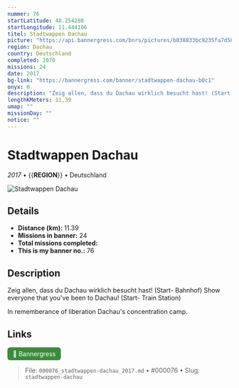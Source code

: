 ```yaml
---
nummer: 76
startLatitude: 48.254208
startLongitude: 11.444106
titel: Stadtwappen Dachau
picture: "https://api.bannergress.com/bnrs/pictures/b038833bc9235fa7d58e6918acb67bda"
region: Dachau
country: Deutschland
completed: 2070
missions: 24
date: 2017
bg-link: "https://bannergress.com/banner/stadtwappen-dachau-b0c1"
onyx: 0
description: "Zeig allen, dass du Dachau wirklich besucht hast! (Start- Bahnhof)\nShow everyone that you've been to Dachau! (Start- Train Station)\n\nIn rememberance of liberation Dachau's concentration camp."
lengthKMeters: 11,39
umap: ""
missionDay: ""
notice: ""
---
```

# Stadtwappen Dachau

*2017* • {{__REGION__}} • Deutschland

![Stadtwappen Dachau](https://api.bannergress.com/bnrs/pictures/b038833bc9235fa7d58e6918acb67bda)



## Details
- **Distance (km):** 11.39
- **Missions in banner:** 24
- **Total missions completed:** 
- **This is my banner no.:** 76



## Description
Zeig allen, dass du Dachau wirklich besucht hast! (Start- Bahnhof)
Show everyone that you've been to Dachau! (Start- Train Station)

In rememberance of liberation Dachau's concentration camp.



## Links
<a href="https://bannergress.com/banner/stadtwappen-dachau-b0c1" target="_blank" style="display:inline-block;margin-right:8px;padding:6px 12px;background:#3c8b3c;color:#fff;text-decoration:none;border-radius:6px;">🔗 Bannergress</a>



> File: `000076_stadtwappen-dachau_2017.md` • #000076 • Slug: `stadtwappen-dachau`
